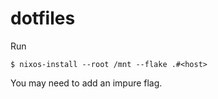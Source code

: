 # dotfiles

Run
```
$ nixos-install --root /mnt --flake .#<host>
```
You may need to add an impure flag.

